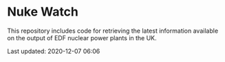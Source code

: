 # Nuke Watch

This repository includes code for retrieving the latest information available on the output of EDF nuclear power plants in the UK.

Last updated: 2020-12-07 06:06